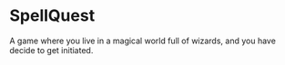 # SpellQuest
A game where you live in a magical world full of wizards, and you have decide to get initiated.
